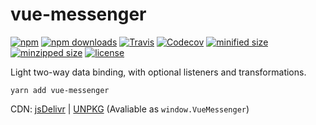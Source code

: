 # vue-messenger

[![npm](https://img.shields.io/npm/v/vue-messenger.svg?style=for-the-badge)](https://npm.im/vue-messenger)
[![npm downloads](https://img.shields.io/npm/dt/vue-messenger.svg?style=for-the-badge)](https://npm.im/vue-messenger)
[![Travis](https://img.shields.io/travis/fjc0k/vue-messenger.svg?style=for-the-badge)](https://travis-ci.org/fjc0k/vue-messenger)
[![Codecov](https://img.shields.io/codecov/c/github/fjc0k/vue-messenger.svg?style=for-the-badge)](https://codecov.io/gh/fjc0k/vue-messenger)
[![minified size](https://img.shields.io/badge/minified%20size-1.41%20KB-blue.svg?MIN&style=for-the-badge)](https://github.com/fjc0k/vue-messenger/blob/master/dist/vue-messenger.min.js)
[![minzipped size](https://img.shields.io/badge/minzipped%20size-742%20B-blue.svg?MZIP&style=for-the-badge)](https://github.com/fjc0k/vue-messenger/blob/master/dist/vue-messenger.min.js)
[![license](https://img.shields.io/github/license/fjc0k/vue-messenger.svg?style=for-the-badge)](https://github.com/fjc0k/vue-messenger/blob/master/LICENSE)

Light two-way data binding, with optional listeners and transformations.

```shell
yarn add vue-messenger
```

CDN: [jsDelivr](//www.jsdelivr.com/package/npm/vue-messenger) | [UNPKG](//unpkg.com/vue-messenger/) (Avaliable as `window.VueMessenger`)
